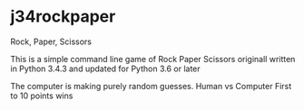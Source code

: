 # j34rockpaper
Rock, Paper, Scissors

This is a simple command line game
of Rock Paper Scissors
originall written in Python 3.4.3
and updated for Python 3.6 or later

The computer is making purely random guesses.
Human vs Computer
First to 10 points wins
